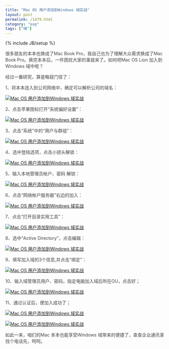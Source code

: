 ```yaml
---
title: "Mac OS 用户添加到Windows 域实战"
layout: post
permalink: /1479.html
category: "exp"
tags: ["域"]
---
```

{% include JB/setup %}

<p style="color: #444444;">
  很多朋友的本本也换成了Mac Book Pro，我自己也为了理解大众需求换成了Mac Book Pro。换完本本后，一件困扰大家的事就来了。如何吧Mac OS Lion 加入到Windows 域中呢？
</p>

<p style="color: #444444;">
  经过一番研究，算是略窥门径了：
</p>

<p style="color: #444444;">
  1、将本本连入到公司网络中，确定可以解析公司的域名：
</p>

<p style="color: #444444;">
  <a href="/wp-content/uploads/sinapicv2-backup/1479-ww2-bmiddle-005V4vEUjw1envf0vrv7pj30h0051t96.jpg" target="_blank"><img src="/wp-content/uploads/sinapicv2-backup/1479-ww2-large-005V4vEUjw1envf0vrv7pj30h0051t96.jpg" alt="Mac OS 用户添加到Windows 域实战" /></a>
</p>

<p style="color: #444444;">
  2、点击苹果图标打开“系统偏好设置”：
</p>

<p style="color: #444444;">
  <a href="/wp-content/uploads/sinapicv2-backup/1479-ww4-bmiddle-005V4vEUjw1envf0zyreoj306f08mwff.jpg" target="_blank"><img src="/wp-content/uploads/sinapicv2-backup/1479-ww4-large-005V4vEUjw1envf0zyreoj306f08mwff.jpg" alt="Mac OS 用户添加到Windows 域实战" /></a>
</p>

<p style="color: #444444;">
  3、点击“系统”中的“用户与群组”：
</p>

<p style="color: #444444;">
  <a href="/wp-content/uploads/sinapicv2-backup/1479-ww4-bmiddle-005V4vEUjw1envf15hsflj30ih0fkq4k.jpg" target="_blank"><img src="/wp-content/uploads/sinapicv2-backup/1479-ww4-large-005V4vEUjw1envf15hsflj30ih0fkq4k.jpg" alt="Mac OS 用户添加到Windows 域实战" /></a>
</p>

<p style="color: #444444;">
  4、选中登陆选项，点击小锁头解锁：
</p>

<p style="color: #444444;">
  <a href="/wp-content/uploads/sinapicv2-backup/1479-ww4-bmiddle-005V4vEUjw1envf19lcs5j30ih0dw75g.jpg" target="_blank"><img src="/wp-content/uploads/sinapicv2-backup/1479-ww4-large-005V4vEUjw1envf19lcs5j30ih0dw75g.jpg" alt="Mac OS 用户添加到Windows 域实战" /></a>
</p>

<p style="color: #444444;">
  5、输入本地管理员帐户、密码 解锁：
</p>

<p style="color: #444444;">
  <a href="/wp-content/uploads/sinapicv2-backup/1479-ww3-bmiddle-005V4vEUjw1envf1feyyfj30ca06m74r.jpg" target="_blank"><img src="/wp-content/uploads/sinapicv2-backup/1479-ww3-large-005V4vEUjw1envf1feyyfj30ca06m74r.jpg" alt="Mac OS 用户添加到Windows 域实战" /></a>
</p>

<p style="color: #444444;">
  6、点击“网络帐户服务器”右边的加入：
</p>

<p style="color: #444444;">
  <a href="/wp-content/uploads/sinapicv2-backup/1479-ww3-bmiddle-005V4vEUjw1envf1kfvp1j30ij0dzq4b.jpg" target="_blank"><img src="/wp-content/uploads/sinapicv2-backup/1479-ww3-large-005V4vEUjw1envf1kfvp1j30ij0dzq4b.jpg" alt="Mac OS 用户添加到Windows 域实战" /></a>
</p>

<p style="color: #444444;">
  7、点击“打开目录实用工具”：
</p>

<p style="color: #444444;">
  <a href="/wp-content/uploads/sinapicv2-backup/1479-ww1-bmiddle-005V4vEUjw1envf1qn4prj30c50480t3.jpg" target="_blank"><img src="/wp-content/uploads/sinapicv2-backup/1479-ww1-large-005V4vEUjw1envf1qn4prj30c50480t3.jpg" alt="Mac OS 用户添加到Windows 域实战" /></a>
</p>

<p style="color: #444444;">
  8、选中“Active Directory”，点击编辑：
</p>

<p style="color: #444444;">
  <a href="/wp-content/uploads/sinapicv2-backup/1479-ww4-bmiddle-005V4vEUjw1envf1x1s60j30ga0c5gmf.jpg" target="_blank"><img src="/wp-content/uploads/sinapicv2-backup/1479-ww4-large-005V4vEUjw1envf1x1s60j30ga0c5gmf.jpg" alt="Mac OS 用户添加到Windows 域实战" /></a>
</p>

<p style="color: #444444;">
  9、填写加入域的3个信息,并点击“绑定”：
</p>

<p style="color: #444444;">
  <a href="/wp-content/uploads/sinapicv2-backup/1479-ww4-bmiddle-005V4vEUjw1envf23yw9kj30fa0e10u6.jpg" target="_blank"><img src="/wp-content/uploads/sinapicv2-backup/1479-ww4-large-005V4vEUjw1envf23yw9kj30fa0e10u6.jpg" alt="Mac OS 用户添加到Windows 域实战" /></a>
</p>

<p style="color: #444444;">
  10、输入域管理员用户、密码，指定电脑加入域后所在OU，点击好；
</p>

<p style="color: #444444;">
  <a href="/wp-content/uploads/sinapicv2-backup/1479-ww1-bmiddle-005V4vEUjw1envf29bi5uj30ci069dga.jpg" target="_blank"><img src="/wp-content/uploads/sinapicv2-backup/1479-ww1-large-005V4vEUjw1envf29bi5uj30ci069dga.jpg" alt="Mac OS 用户添加到Windows 域实战" /></a>
</p>

<p style="color: #444444;">
  11、通过认证后，便加入成功了；
</p>

<p style="color: #444444;">
  <a href="/wp-content/uploads/sinapicv2-backup/1479-ww3-bmiddle-005V4vEUjw1envf2h9gntj308r042weq.jpg" target="_blank"><img src="/wp-content/uploads/sinapicv2-backup/1479-ww3-large-005V4vEUjw1envf2h9gntj308r042weq.jpg" alt="Mac OS 用户添加到Windows 域实战" /></a>
</p>

<p style="color: #444444;">
  <a href="/wp-content/uploads/sinapicv2-backup/1479-ww3-bmiddle-005V4vEUjw1envf2lmjkjj30ie0dxdh9.jpg" target="_blank"><img src="/wp-content/uploads/sinapicv2-backup/1479-ww3-large-005V4vEUjw1envf2lmjkjj30ie0dxdh9.jpg" alt="Mac OS 用户添加到Windows 域实战" /></a>
</p>

<p style="color: #444444;">
  如此一来，咱们的Mac 本本也能享受Windows 域带来的便捷了，查查企业通讯录找个电话先，呵呵。
</p>


